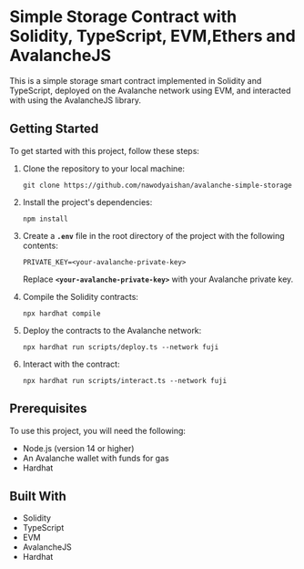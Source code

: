 # **Simple Storage Contract with Solidity, TypeScript, EVM,Ethers and AvalancheJS**

This is a simple storage smart contract implemented in Solidity and TypeScript, deployed on the Avalanche network using EVM, and interacted with using the AvalancheJS library.

## **Getting Started**

To get started with this project, follow these steps:

1. Clone the repository to your local machine:
    
    ```
    git clone https://github.com/nawodyaishan/avalanche-simple-storage
    ```
    
    
2. Install the project's dependencies:
    
    ```
    npm install
    ```
    
3. Create a **`.env`** file in the root directory of the project with the following contents:
    
    ```
    PRIVATE_KEY=<your-avalanche-private-key>
    ```
    
    Replace **`<your-avalanche-private-key>`** with your Avalanche private key.
    
4. Compile the Solidity contracts:
    
    ```
    npx hardhat compile
    ```
    
5. Deploy the contracts to the Avalanche network:
    
    ```
    npx hardhat run scripts/deploy.ts --network fuji
    ```
    
6. Interact with the contract:
    
    ```
    npx hardhat run scripts/interact.ts --network fuji
    ```
    

## **Prerequisites**

To use this project, you will need the following:

- Node.js (version 14 or higher)
- An Avalanche wallet with funds for gas
- Hardhat

## **Built With**

- Solidity
- TypeScript
- EVM
- AvalancheJS
- Hardhat

